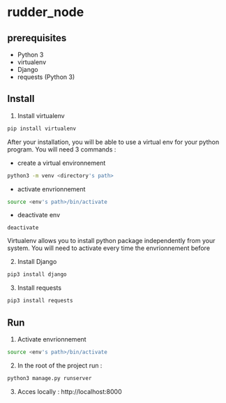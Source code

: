 # rudder_node
## prerequisites
+ Python 3
+ virtualenv
+ Django
+ requests (Python 3)

## Install

1. Install virtualenv   
```bash
pip install virtualenv
```

After your installation, you will be able to use a virtual env for your python program. You will need 3 commands :   

+ create a virtual environnement
```bash
python3 -m venv <directory's path>
```
+ activate envrionnement
```bash
source <env's path>/bin/activate
```
+ deactivate env
```
deactivate
```

Virtualenv allows you to install python package independently from your system. You will need to activate every time the envrionnement before 

2. Install Django    
```bash
pip3 install django
```

3. Install requests    
```bash
pip3 install requests
```

## Run
1. Activate envrionnement
```bash
source <env's path>/bin/activate
```
2. In the root of the project run :
```bash
python3 manage.py runserver
```
3. Acces locally : http://localhost:8000
